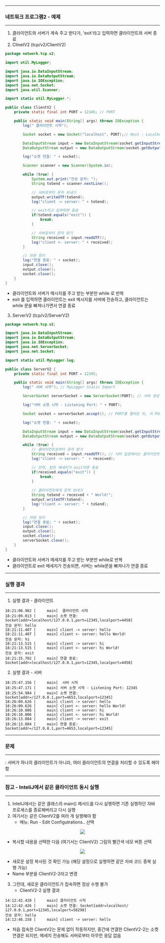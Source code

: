 -----
### 네트워크 프로그램2 - 예제
-----
1. 클라이언트와 서버가 계속 주고 받다가, 'exit'라고 입력하면 클라이언트와 서버 종료
2. ClinetV2 (tcp/v2/ClientV2)
```java
package network.tcp.v2;

import util.MyLogger;

import java.io.DataInputStream;
import java.io.DataOutputStream;
import java.io.IOException;
import java.net.Socket;
import java.util.Scanner;

import static util.MyLogger.*;

public class ClientV2 {
    private static final int PORT = 12345; // PORT

    public static void main(String[] args) throws IOException {
        log(" 클라이언트 시작");

        Socket socket = new Socket("localhost", PORT);// Host : Localhost > TCP/IP를 통해 localhost:port로 접속

        DataInputStream input = new DataInputStream(socket.getInputStream()); // Socket의 InputStream을 DataInputStream 보조스트림으로 사용
        DataOutputStream output = new DataOutputStream(socket.getOutputStream());// Socket의 OutputStream을 DataOutputStream 보조스트림으로 사용

        log("소켓 연결: " + socket);

        Scanner scanner = new Scanner(System.in);

        while (true) {
            System.out.print("전송 문자: ");
            String toSend = scanner.nextLine();

            // 서버로부터 문자 보내기
            output.writeUTF(toSend);
            log("client -> server: " + toSend);

            // exit라고 입력하면 종료
            if(toSend.equals("exit")) {
                break;
            }

            // 서버로부터 문자 받기
            String received = input.readUTF();
            log("client <- server: " + received);
        }

        // 자원 정리
        log("연결 종료: " + socket);
        input.close();
        output.close();
        socket.close();
    }
}
```
  - 클라이언트와 서버가 메시지를 주고 받는 부분만 while 로 반복
  - exit 를 입력하면 클라이언트는 exit 메시지를 서버에 전송하고, 클라이언트는 while 문을 빠져나가면서 연결 종료

3. ServerV2 (tcp/v2/ServerV2)
```java
package network.tcp.v2;

import java.io.DataInputStream;
import java.io.DataOutputStream;
import java.io.IOException;
import java.net.ServerSocket;
import java.net.Socket;

import static util.MyLogger.log;

public class ServerV2 {
    private static final int PORT = 12345;

    public static void main(String[] args) throws IOException {
        log(" 서버 시작"); // MyLogger Static Import

        ServerSocket serverSocket = new ServerSocket(PORT); // 서버 생성 (PORT 개방)

        log("서버 소켓 시작 - Listening Port: " + PORT);

        Socket socket = serverSocket.accept(); // PORT를 열어둔 뒤, 이 PORT에 클라이언트가 접속하게 되면, 이를 통해 Socket 생성하여 통신하는데, 그 때까지 기다림

        log("소켓 연결: " + socket);

        DataInputStream input = new DataInputStream(socket.getInputStream());
        DataOutputStream output = new DataOutputStream(socket.getOutputStream());

        while (true) {
            // 클라이언트로부터 문자 받기
            String received = input.readUTF(); // 서버 입장에서는 클라이언트의 요청 메세지를 받음
            log("client -> server: "  + received);

            // 만약, 받은 메세지가 exit라면 종료
            if(received.equals("exit")) {
                break;
            }
            
            // 클라이언트에게 문자 보내기
            String toSend = received + " World!";
            output.writeUTF(toSend);
            log("client <- server: " + toSend);
        }

        // 자원 정리
        log("연결 종료: " + socket);
        input.close();
        output.close();
        socket.close();
        serverSocket.close();
    }
}
```
  - 클라이언트와 서버가 메세지를 주고 받는 부분만 while로 반복
  - 클라이언트로 exit 메세지가 전송되면, 서버는 while문을 빠져나가 연결 종료

-----
### 실행 결과
-----
1. 실행 결과 - 클라이언트
```
18:21:08.982 [     main]  클라이언트 시작
18:21:09.013 [     main] 소켓 연결: Socket[addr=localhost/127.0.0.1,port=12345,localport=4458]
전송 문자: hello
18:21:11.407 [     main] client -> server: hello
18:21:11.407 [     main] client <- server: hello World!
전송 문자: hi
18:21:13.515 [     main] client -> server: hi
18:21:13.515 [     main] client <- server: hi World!
전송 문자: exit
18:21:15.702 [     main] 연결 종료: Socket[addr=localhost/127.0.0.1,port=12345,localport=4458]
```

2. 실행 결과 - 서버
```
18:25:47.156 [     main]  서버 시작
18:25:47.171 [     main] 서버 소켓 시작 - Listening Port: 12345
18:25:54.984 [     main] 소켓 연결: Socket[addr=/127.0.0.1,port=4653,localport=12345]
18:26:09.626 [     main] client -> server: hello
18:26:09.626 [     main] client <- server: hello World!
18:26:10.806 [     main] client -> server: hi
18:26:10.806 [     main] client <- server: hi World!
18:26:13.084 [     main] client -> server: exit
18:26:13.084 [     main] 연결 종료: Socket[addr=/127.0.0.1,port=4653,localport=12345]
```

-----
### 문제
-----
: 서버가 하나의 클라이언트가 아니라, 여러 클라이언트의 연결을 처리할 수 있도록 해야 함

-----
### 참고 - InteliJ에서 같은 클라이언트 동시 실행
-----
1. InteliJ에서는 같은 클래스의 main() 메서드를 다시 실행하면 기존 실행하던 자바 프로세스를 종료해버리고 다시 실행
2. 여기서는 같은 ClientV2를 여러 개 실행해야 함
   - 메뉴: Run - Edit Configutrations.. 선택
<div align="center">
<img src="https://github.com/user-attachments/assets/f5b99847-6c42-426c-831a-0a7046b3a7a7">
</div>

  - 복사할 내용을 선택한 다음 (여기서는 ClientV2) 그림의 빨간색 네모 버튼 선택
<div align="center">
<img src="https://github.com/user-attachments/assets/80b734ab-1199-4cd9-9403-5f660c748ae9">
</div>

  - 새로운 설정 복사된 것 확인 가능 (해당 설정으로 실행하면 같은 자바 코드 중복 실행 가능)
  - Name 부분을 ClientV2-2라고 변경

3. 그런데, 새로운 클라이언트가 접속하면 정상 수행 불가
   - ClientV2-2 실행 결과
```
14:12:42.420 [     main] 클라이언트 시작
14:12:42.426 [     main] 소캣 연결: Socket[addr=localhost/ 127.0.0.1,port=12345,localport=58298]
전송 문자: hello
14:12:46.158 [     main] client -> server: hello
```

  -  처음 접속한 ClientV2는 문제 없이 작동하지만, 중간에 연결한 ClientV2-2는 소켓 연결은 되지만, 메세지 전송해도 서버로부터 아무런 응답 없음
